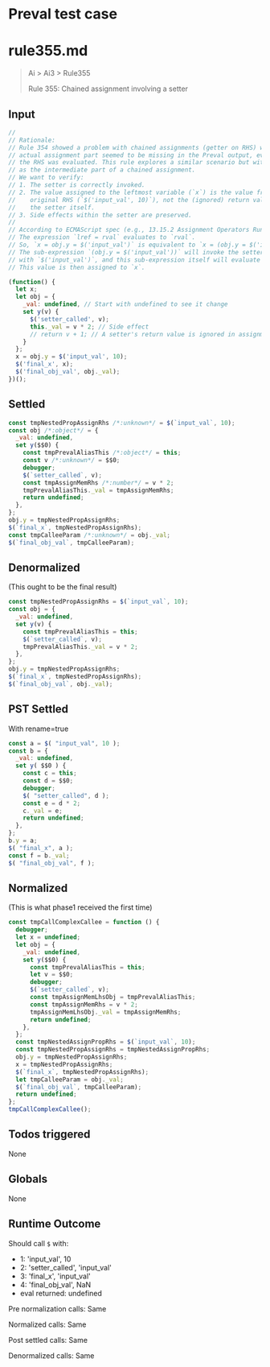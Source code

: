 # Preval test case

# rule355.md

> Ai > Ai3 > Rule355
>
> Rule 355: Chained assignment involving a setter

## Input

`````js filename=intro
//
// Rationale:
// Rule 354 showed a problem with chained assignments (getter on RHS) where the
// actual assignment part seemed to be missing in the Preval output, even though
// the RHS was evaluated. This rule explores a similar scenario but with a setter
// as the intermediate part of a chained assignment.
// We want to verify:
// 1. The setter is correctly invoked.
// 2. The value assigned to the leftmost variable (`x`) is the value from the
//    original RHS (`$('input_val', 10)`), not the (ignored) return value of
//    the setter itself.
// 3. Side effects within the setter are preserved.
//
// According to ECMAScript spec (e.g., 13.15.2 Assignment Operators Runtime Semantics):
// The expression `lref = rval` evaluates to `rval`.
// So, `x = obj.y = $('input_val')` is equivalent to `x = (obj.y = $('input_val'))`.
// The sub-expression `(obj.y = $('input_val'))` will invoke the setter for `obj.y`
// with `$('input_val')`, and this sub-expression itself will evaluate to `$('input_val')`.
// This value is then assigned to `x`.

(function() {
  let x;
  let obj = {
    _val: undefined, // Start with undefined to see it change
    set y(v) {
      $('setter_called', v);
      this._val = v * 2; // Side effect
      // return v + 1; // A setter's return value is ignored in assignment
    }
  };
  x = obj.y = $('input_val', 10);
  $('final_x', x);
  $('final_obj_val', obj._val);
})();
`````


## Settled


`````js filename=intro
const tmpNestedPropAssignRhs /*:unknown*/ = $(`input_val`, 10);
const obj /*:object*/ = {
  _val: undefined,
  set y($$0) {
    const tmpPrevalAliasThis /*:object*/ = this;
    const v /*:unknown*/ = $$0;
    debugger;
    $(`setter_called`, v);
    const tmpAssignMemRhs /*:number*/ = v * 2;
    tmpPrevalAliasThis._val = tmpAssignMemRhs;
    return undefined;
  },
};
obj.y = tmpNestedPropAssignRhs;
$(`final_x`, tmpNestedPropAssignRhs);
const tmpCalleeParam /*:unknown*/ = obj._val;
$(`final_obj_val`, tmpCalleeParam);
`````


## Denormalized
(This ought to be the final result)

`````js filename=intro
const tmpNestedPropAssignRhs = $(`input_val`, 10);
const obj = {
  _val: undefined,
  set y(v) {
    const tmpPrevalAliasThis = this;
    $(`setter_called`, v);
    tmpPrevalAliasThis._val = v * 2;
  },
};
obj.y = tmpNestedPropAssignRhs;
$(`final_x`, tmpNestedPropAssignRhs);
$(`final_obj_val`, obj._val);
`````


## PST Settled
With rename=true

`````js filename=intro
const a = $( "input_val", 10 );
const b = {
  _val: undefined,
  set y( $$0 ) {
    const c = this;
    const d = $$0;
    debugger;
    $( "setter_called", d );
    const e = d * 2;
    c._val = e;
    return undefined;
  },
};
b.y = a;
$( "final_x", a );
const f = b._val;
$( "final_obj_val", f );
`````


## Normalized
(This is what phase1 received the first time)

`````js filename=intro
const tmpCallComplexCallee = function () {
  debugger;
  let x = undefined;
  let obj = {
    _val: undefined,
    set y($$0) {
      const tmpPrevalAliasThis = this;
      let v = $$0;
      debugger;
      $(`setter_called`, v);
      const tmpAssignMemLhsObj = tmpPrevalAliasThis;
      const tmpAssignMemRhs = v * 2;
      tmpAssignMemLhsObj._val = tmpAssignMemRhs;
      return undefined;
    },
  };
  const tmpNestedAssignPropRhs = $(`input_val`, 10);
  const tmpNestedPropAssignRhs = tmpNestedAssignPropRhs;
  obj.y = tmpNestedPropAssignRhs;
  x = tmpNestedPropAssignRhs;
  $(`final_x`, tmpNestedPropAssignRhs);
  let tmpCalleeParam = obj._val;
  $(`final_obj_val`, tmpCalleeParam);
  return undefined;
};
tmpCallComplexCallee();
`````


## Todos triggered


None


## Globals


None


## Runtime Outcome


Should call `$` with:
 - 1: 'input_val', 10
 - 2: 'setter_called', 'input_val'
 - 3: 'final_x', 'input_val'
 - 4: 'final_obj_val', NaN
 - eval returned: undefined

Pre normalization calls: Same

Normalized calls: Same

Post settled calls: Same

Denormalized calls: Same
